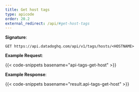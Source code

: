 ```yaml
---
title: Get host tags
type: apicode
order: 20.2
external_redirect: /api/#get-host-tags
---
```


**Signature**:

`GET https://api.datadoghq.com/api/v1/tags/hosts/<HOSTNAME>`

**Example Request**:

{{< code-snippets basename="api-tags-get-host" >}}

**Example Response**:

{{< code-snippets basename="result.api-tags-get-host" >}}

